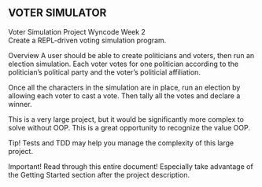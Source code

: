VOTER SIMULATOR
-------------------
Voter Simulation Project Wyncode Week 2 <br>
Create a REPL-driven voting simulation program.

Overview
A user should be able to create politicians and voters, then run an election simulation. Each voter votes for one politician according to the politician’s political party and the voter’s politicial affiliation.

Once all the characters in the simulation are in place, run an election by allowing each voter to cast a vote. Then tally all the votes and declare a winner.

This is a very large project, but it would be significantly more complex to solve without OOP. This is a great opportunity to recognize the value OOP.

Tip! Tests and TDD may help you manage the complexity of this large project.

Important! Read through this entire document! Especially take advantage of the Getting Started section after the project description.
